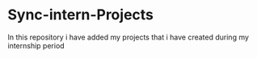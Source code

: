 # Sync-intern-Projects
In this repository i have added my projects that i have created during my internship period
